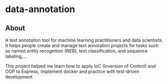 # data-annotation

## About

A text annotation tool for machine learning practitioners and data scientists. It helps people create and manage text annotation projects for tasks such as named entity recognition (NER), text classification, and sequence labeling,...

This project helped me learn how to apply IoC (Inversion of Control) and OOP to Express, implement docker and practice with test-driven development.
